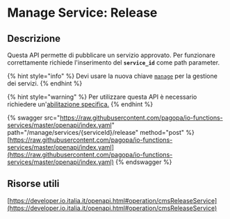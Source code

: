 # Manage Service: Release

## Descrizione

Questa API permette di pubblicare un servizio approvato. Per funzionare correttamente richiede l'inserimento del  **`service_id`** come path parameter.

{% hint style="info" %}
Devi usare la nuova chiave [`manage`](../../funzionalita/pubblicare-un-servizio/chiave-manage.md) per la gestione dei servizi.&#x20;
{% endhint %}

{% hint style="warning" %}
Per utilizzare questa API è necessario richiedere un'[abilitazione specifica.](../../abilitazioni/gestione-dei-servizi.md)
{% endhint %}

{% swagger src="https://raw.githubusercontent.com/pagopa/io-functions-services/master/openapi/index.yaml" path="/manage/services/{serviceId}/release" method="post" %}
[https://raw.githubusercontent.com/pagopa/io-functions-services/master/openapi/index.yaml](https://raw.githubusercontent.com/pagopa/io-functions-services/master/openapi/index.yaml)
{% endswagger %}

## Risorse utili

[https://developer.io.italia.it/openapi.html#operation/cmsReleaseService](https://developer.io.italia.it/openapi.html#operation/cmsReleaseService)

